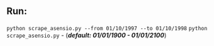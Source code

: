 ## Run:
```python scrape_asensio.py --from 01/10/1997 --to 01/10/1998```
```python scrape_asensio.py```  - (***default: 01/01/1900 - 01/01/2100***)